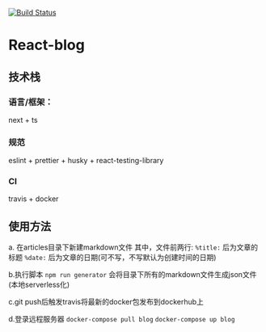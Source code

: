 [![Build Status](https://travis-ci.org/andy00614/react-blog.svg?branch=master)](https://travis-ci.org/andy00614/react-blog)

# React-blog
## 技术栈
### 语言/框架：
next + ts 
### 规范
eslint + prettier + husky + react-testing-library
### CI
travis + docker

## 使用方法

a. 在articles目录下新建markdown文件
其中，文件前两行:
`%title:` 后为文章的标题
`%date:` 后为文章的日期(可不写，不写默认为创建时间的日期)

b.执行脚本 `npm run generator` 会将目录下所有的markdown文件生成json文件(本地serverless化)

c.git push后触发travis将最新的docker包发布到dockerhub上

d.登录远程服务器
`docker-compose pull blog`
`docker-compose up blog`


